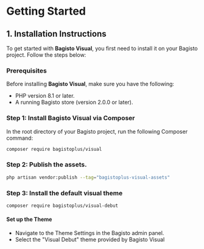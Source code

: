 # Getting Started

## 1. **Installation Instructions**

To get started with **Bagisto Visual**, you first need to install it on your Bagisto project. Follow the steps below:

### Prerequisites

Before installing **Bagisto Visual**, make sure you have the following:

- PHP version 8.1 or later.
- A running Bagisto store (version 2.0.0 or later).

### Step 1: Install Bagisto Visual via Composer

In the root directory of your Bagisto project, run the following Composer command:

```bash
composer require bagistoplus/visual
```

### Step 2: Publish the assets.

```bash
php artisan vendor:publish --tag="bagistoplus-visual-assets"
```

### Step 3: Install the default visual theme

```bash
composer require bagistoplus/visual-debut
```

#### Set up the Theme

- Navigate to the Theme Settings in the Bagisto admin panel.
- Select the "Visual Debut" theme provided by Bagisto Visual
